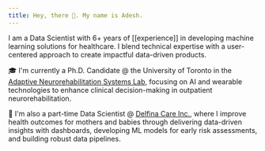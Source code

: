 ```yaml
---
title: Hey, there 👋. My name is Adesh.
---
```

I am a Data Scientist with 6+ years of [[experience]] in developing machine learning solutions for healthcare. I blend technical expertise with a user-centered approach to create impactful data-driven products.


🎓 I'm currently a Ph.D. Candidate @ the University of Toronto in the [Adaptive Neurorehabilitation Systems Lab](https://www.neurorehab-systems.ca/), focusing on AI and wearable technologies to enhance clinical decision-making in outpatient neurorehabilitation.


💼 I'm also a part-time Data Scientist @ [Delfina Care Inc.](https://www.delfina.com/), where I improve health outcomes for mothers and babies through delivering data-driven insights with dashboards, developing ML models for early risk assessments, and building robust data pipelines.